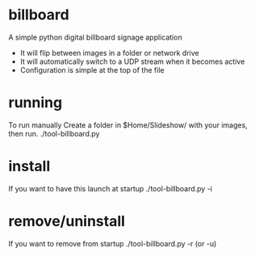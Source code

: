 # billboard
A simple python digital billboard signage application
- It will flip between images in a folder or network drive
- It will automatically switch to a UDP stream when it becomes active
- Configuration is simple at the top of the file

# running
To run manually
Create a folder in $Home/Slideshow/ with your images, then run.
./tool-billboard.py

# install
If you want to have this launch at startup
./tool-billboard.py -i

# remove/uninstall
If you want to remove from startup
./tool-billboard.py -r (or -u)

